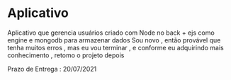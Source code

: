 # Aplicativo
Aplicativo que gerencia usuários criado com Node no back + ejs como engine e mongodb para armazenar dados
Sou novo , então provável que tenha muitos erros , mas eu vou terminar , e conforme eu adquirindo mais conhecimento , retomo o projeto depois

Prazo de Entrega : 20/07/2021

